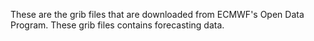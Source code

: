 These are the grib files that are downloaded from ECMWF's Open Data Program. These grib files contains forecasting data.